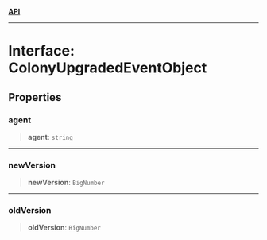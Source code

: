 [**API**](../../../README.md)

***

# Interface: ColonyUpgradedEventObject

## Properties

### agent

> **agent**: `string`

***

### newVersion

> **newVersion**: `BigNumber`

***

### oldVersion

> **oldVersion**: `BigNumber`
